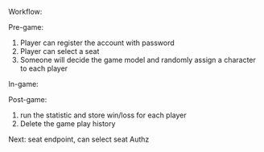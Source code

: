 Workflow:

Pre-game:
1. Player can register the account with password
2. Player can select a seat
3. Someone will decide the game model and randomly assign a character to each player

In-game:




Post-game:
1. run the statistic and store win/loss for each player
2. Delete the game play history



Next:
seat endpoint, can select seat Authz